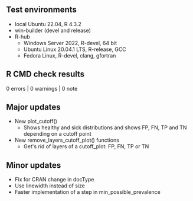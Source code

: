 ## Test environments
* local Ubuntu 22.04, R 4.3.2
* win-builder (devel and release)
* R-hub
  + Windows Server 2022, R-devel, 64 bit
  + Ubuntu Linux 20.04.1 LTS, R-release, GCC
  + Fedora Linux, R-devel, clang, gfortran
  
## R CMD check results

0 errors | 0 warnings | 0 note


## Major updates  

* New plot_cutoff()  
  + Shows healthy and sick distributions and shows FP, FN, TP and TN depending on a cutoff point  
* New remove_layers_cutoff_plot() functions  
  + Get's rid of layers of a cutoff_plot: FP, FN, TP or TN  

## Minor updates

* Fix for CRAN change in docType
* Use linewidth instead of size
* Faster implementation of a step in min_possible_prevalence
